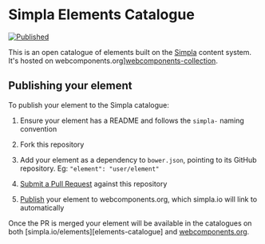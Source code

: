 # Simpla Elements Catalogue
[![Published][webcomponents-badge]][webcomponents-collection]

This is an open catalogue of elements built on the [Simpla](https://www.simpla.io) content system. It's hosted on webcomponents.org][webcomponents-collection].

## Publishing your element

To publish your element to the Simpla catalogue:

1. Ensure your element has a README and follows the `simpla-` naming convention

2. Fork this repository

2. Add your element as a dependency to `bower.json`, pointing to its GitHub repository. Eg: `"element": "user/element"`

3. [Submit a Pull Request](https://github.com/simplaio/simpla-elements/compare) against this repository

4. [Publish](https://www.webcomponents.org/publish) your element to webcomponents.org, which simpla.io will link to automatically

Once the PR is merged your element will be available in the catalogues on both [simpla.io/elements][elements-catalogue] and [webcomponents.org][webcomponents-collection].

[webcomponents-collection]: https://www.webcomponents.org/collection/simplaio/simpla-elements
[webcomponents-badge]: https://img.shields.io/badge/webcomponents.org-published-blue.svg
